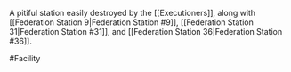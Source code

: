 A pitiful station easily destroyed by the <span class="races">[[Executioners]]</span>, along with <span class="political-bodies-places">[[Federation Station 9|Federation Station #9]]</span>, <span class="political-bodies-places">[[Federation Station 31|Federation Station #31]]</span>, and <span class="political-bodies-places">[[Federation Station 36|Federation Station #36]]</span>.

#Facility